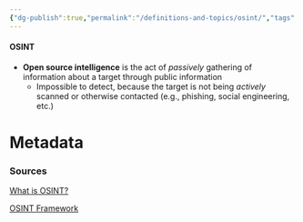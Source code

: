 ```yaml
---
{"dg-publish":true,"permalink":"/definitions-and-topics/osint/","tags":["defs_soc"]}
---
```


#### OSINT
- **Open source intelligence** is the act of *passively* gathering of information about a target through public information
	- Impossible to detect, because the target is not being *actively* scanned or otherwise contacted (e.g., phishing, social engineering, etc.)





# Metadata

### Sources

[What is OSINT?](https://www.varonis.com/blog/what-is-osint)

[OSINT Framework](https://osintframework.com/)


